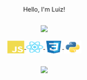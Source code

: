 <div align="center">
Hello, I'm Luiz!

  </div>
  
  ##

<div align="center">
  
  <a href="https://github.com/nov5lll">
    
  <img height="150em" src="https://github-readme-stats.vercel.app/api?username=nov5lll&show_icons=true&theme=rose_pine&include_all_commits=true&count_private=true"/>
    
 </div>
  
<div align="center" style="display: inline_block"><br>
  <img align="center" alt="Js" height="30" width="40" src="https://raw.githubusercontent.com/devicons/devicon/master/icons/javascript/javascript-plain.svg">
  <img align="center" alt="React" height="30" width="40" src="https://raw.githubusercontent.com/devicons/devicon/master/icons/react/react-original.svg">
  <img align="center" alt="CSS" height="30" width="40" src="https://raw.githubusercontent.com/devicons/devicon/master/icons/css3/css3-original.svg">
  <img align="center" alt="Python" height="30" width="40" src="https://raw.githubusercontent.com/devicons/devicon/master/icons/python/python-original.svg">

  ##
 
<div> 
  <a href="https://www.linkedin.com/in/luiz-junior/" target="_blank"><img src="https://img.shields.io/badge/-LinkedIn-%230077B5?style=for-the-badge&logo=linkedin&logoColor=white" target="_blank"></a> 
</div>
